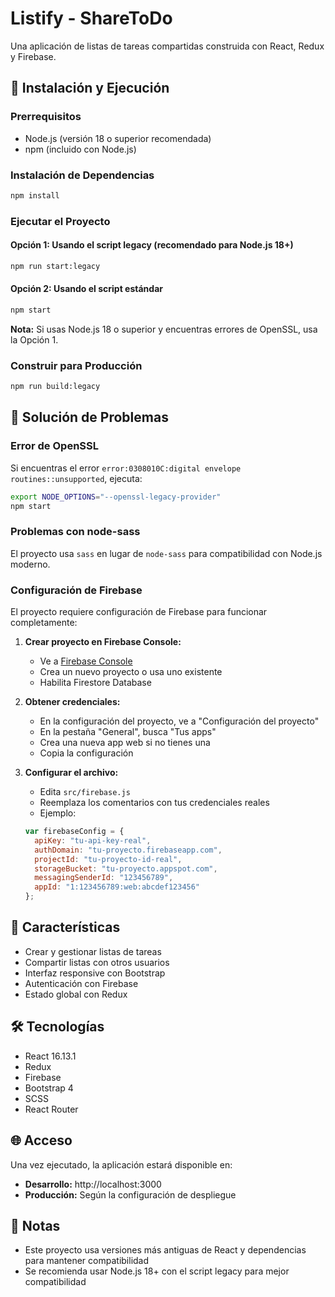 # Listify - ShareToDo

Una aplicación de listas de tareas compartidas construida con React, Redux y Firebase.

## 🚀 Instalación y Ejecución

### Prerrequisitos
- Node.js (versión 18 o superior recomendada)
- npm (incluido con Node.js)

### Instalación de Dependencias
```bash
npm install
```

### Ejecutar el Proyecto

#### Opción 1: Usando el script legacy (recomendado para Node.js 18+)
```bash
npm run start:legacy
```

#### Opción 2: Usando el script estándar
```bash
npm start
```

**Nota:** Si usas Node.js 18 o superior y encuentras errores de OpenSSL, usa la Opción 1.

### Construir para Producción
```bash
npm run build:legacy
```

## 🔧 Solución de Problemas

### Error de OpenSSL
Si encuentras el error `error:0308010C:digital envelope routines::unsupported`, ejecuta:
```bash
export NODE_OPTIONS="--openssl-legacy-provider"
npm start
```

### Problemas con node-sass
El proyecto usa `sass` en lugar de `node-sass` para compatibilidad con Node.js moderno.

### Configuración de Firebase
El proyecto requiere configuración de Firebase para funcionar completamente:

1. **Crear proyecto en Firebase Console:**
   - Ve a [Firebase Console](https://console.firebase.google.com/)
   - Crea un nuevo proyecto o usa uno existente
   - Habilita Firestore Database

2. **Obtener credenciales:**
   - En la configuración del proyecto, ve a "Configuración del proyecto"
   - En la pestaña "General", busca "Tus apps"
   - Crea una nueva app web si no tienes una
   - Copia la configuración

3. **Configurar el archivo:**
   - Edita `src/firebase.js`
   - Reemplaza los comentarios con tus credenciales reales
   - Ejemplo:
   ```javascript
   var firebaseConfig = {
     apiKey: "tu-api-key-real",
     authDomain: "tu-proyecto.firebaseapp.com",
     projectId: "tu-proyecto-id-real",
     storageBucket: "tu-proyecto.appspot.com",
     messagingSenderId: "123456789",
     appId: "1:123456789:web:abcdef123456"
   };
   ```

## 📱 Características
- Crear y gestionar listas de tareas
- Compartir listas con otros usuarios
- Interfaz responsive con Bootstrap
- Autenticación con Firebase
- Estado global con Redux

## 🛠️ Tecnologías
- React 16.13.1
- Redux
- Firebase
- Bootstrap 4
- SCSS
- React Router

## 🌐 Acceso
Una vez ejecutado, la aplicación estará disponible en:
- **Desarrollo:** http://localhost:3000
- **Producción:** Según la configuración de despliegue

## 📝 Notas
- Este proyecto usa versiones más antiguas de React y dependencias para mantener compatibilidad
- Se recomienda usar Node.js 18+ con el script legacy para mejor compatibilidad

